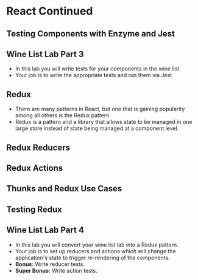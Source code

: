 # React Continued

## Testing Components with Enzyme and Jest

## Wine List Lab Part 3

- In this lab you will write tests for your components in the wine list.
- Your job is to write the appropriate tests and run them via Jest.

## Redux

- There are many patterns in React, but one that is gaining popularity among all others is the Redux pattern.
- Redux is a pattern and a library that allows state to be managed in one large store instead of state being managed at a component level.

## Redux Reducers

## Redux Actions

## Thunks and Redux Use Cases

## Testing Redux

## Wine List Lab Part 4

- In this lab you will convert your wine list lab into a Redux pattern.
- Your job is to set up reducers and actions which will change the application's state to trigger re-rendering of the components.
- **Bonus:** Write reducer tests.
- **Super Bonus:** Write action tests.